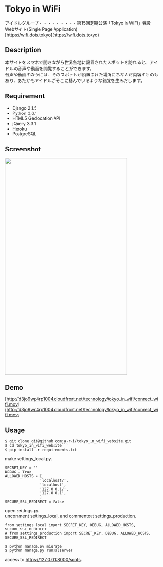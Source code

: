 # Tokyo in WiFi
アイドルグループ・・・・・・・・・第15回定期公演「Tokyo in WiFi」特設Webサイト(Single Page Application)    
[https://wifi.dots.tokyo](https://wifi.dots.tokyo)

## Description
本サイトをスマホで開きながら世界各地に設置されたスポットを訪れると、アイドルの音声や動画を閲覧することができます。  
音声や動画のなかには、そのスポットが設置された場所にちなんだ内容のものもあり、あたかもアイドルがそこに棲んでいるような錯覚を生みだします。  

## Requirement
- Django 2.1.5  
- Python 3.6.1
- HTML5 Geolocation API
- jQuery 3.3.1
- Heroku
- PostgreSQL

## Screenshot
<img src="http://d3jo9wp4rp1004.cloudfront.net/technology/tokyo_in_wifi/connect_wifi_poster.png" width="400" height="711">

## Demo
[http://d3jo9wp4rp1004.cloudfront.net/technology/tokyo_in_wifi/connect_wifi.mov](http://d3jo9wp4rp1004.cloudfront.net/technology/tokyo_in_wifi/connect_wifi.mov)

## Usage
```
$ git clone git@github.com:a-r-i/tokyo_in_wifi_website.git
$ cd tokyo_in_wifi_website```
$ pip install -r requirements.txt
```

make settings_local.py.

```
SECRET_KEY = ''
DEBUG = True
ALLOWED_HOSTS = [
                'localhost/',
                'localhost',
                '127.0.0.1/',
                '127.0.0.1',
                ]
SECURE_SSL_REDIRECT = False
```

open settings.py.  
uncomment settings_local, and commentout settings_production.

```
from settings_local import SECRET_KEY, DEBUG, ALLOWED_HOSTS, SECURE_SSL_REDIRECT
# from settings_production import SECRET_KEY, DEBUG, ALLOWED_HOSTS, SECURE_SSL_REDIRECT
```

```
$ python manage.py migrate
$ python manage.py runsslserver
```

access to https://127.0.0.1:8000/spots.